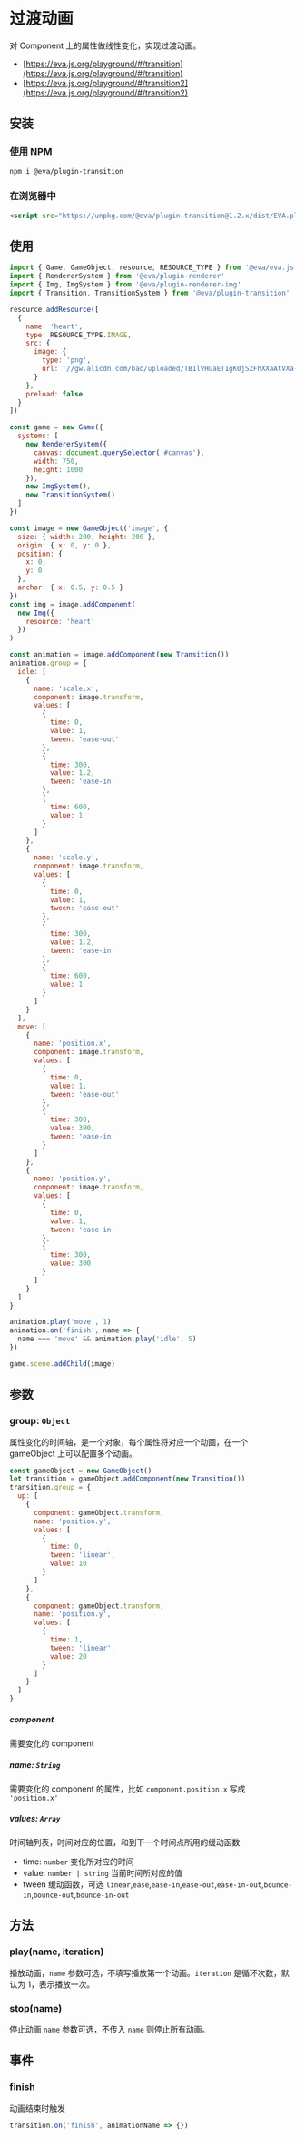 # 过渡动画

对 Component 上的属性做线性变化，实现过渡动画。

- [https://eva.js.org/playground/#/transition](https://eva.js.org/playground/#/transition)
- [https://eva.js.org/playground/#/transition2](https://eva.js.org/playground/#/transition2)

## 安装

### 使用 NPM
```bash
npm i @eva/plugin-transition
```

### 在浏览器中
```html
<script src="https://unpkg.com/@eva/plugin-transition@1.2.x/dist/EVA.plugin.transition.min.js"></script>
```

## 使用

```js
import { Game, GameObject, resource, RESOURCE_TYPE } from '@eva/eva.js'
import { RendererSystem } from '@eva/plugin-renderer'
import { Img, ImgSystem } from '@eva/plugin-renderer-img'
import { Transition, TransitionSystem } from '@eva/plugin-transition'

resource.addResource([
  {
    name: 'heart',
    type: RESOURCE_TYPE.IMAGE,
    src: {
      image: {
        type: 'png',
        url: '//gw.alicdn.com/bao/uploaded/TB1lVHuaET1gK0jSZFhXXaAtVXa-200-200.png'
      }
    },
    preload: false
  }
])

const game = new Game({
  systems: [
    new RendererSystem({
      canvas: document.querySelector('#canvas'),
      width: 750,
      height: 1000
    }),
    new ImgSystem(),
    new TransitionSystem()
  ]
})

const image = new GameObject('image', {
  size: { width: 200, height: 200 },
  origin: { x: 0, y: 0 },
  position: {
    x: 0,
    y: 0
  },
  anchor: { x: 0.5, y: 0.5 }
})
const img = image.addComponent(
  new Img({
    resource: 'heart'
  })
)

const animation = image.addComponent(new Transition())
animation.group = {
  idle: [
    {
      name: 'scale.x',
      component: image.transform,
      values: [
        {
          time: 0,
          value: 1,
          tween: 'ease-out'
        },
        {
          time: 300,
          value: 1.2,
          tween: 'ease-in'
        },
        {
          time: 600,
          value: 1
        }
      ]
    },
    {
      name: 'scale.y',
      component: image.transform,
      values: [
        {
          time: 0,
          value: 1,
          tween: 'ease-out'
        },
        {
          time: 300,
          value: 1.2,
          tween: 'ease-in'
        },
        {
          time: 600,
          value: 1
        }
      ]
    }
  ],
  move: [
    {
      name: 'position.x',
      component: image.transform,
      values: [
        {
          time: 0,
          value: 1,
          tween: 'ease-out'
        },
        {
          time: 300,
          value: 300,
          tween: 'ease-in'
        }
      ]
    },
    {
      name: 'position.y',
      component: image.transform,
      values: [
        {
          time: 0,
          value: 1,
          tween: 'ease-in'
        },
        {
          time: 300,
          value: 300
        }
      ]
    }
  ]
}

animation.play('move', 1)
animation.on('finish', name => {
  name === 'move' && animation.play('idle', 5)
})

game.scene.addChild(image)
```

## 参数

### group: `Object`

属性变化的时间轴，是一个对象，每个属性将对应一个动画，在一个 gameObject 上可以配置多个动画。

```js
const gameObject = new GameObject()
let transition = gameObject.addComponent(new Transition())
transition.group = {
  up: [
    {
      component: gameObject.transform,
      name: 'position.y',
      values: [
        {
          time: 0,
          tween: 'linear',
          value: 10
        }
      ]
    },
    {
      component: gameObject.transform,
      name: 'position.y',
      values: [
        {
          time: 1,
          tween: 'linear',
          value: 20
        }
      ]
    }
  ]
}
```

##### component

需要变化的 component

##### name: `String`

需要变化的 component 的属性，比如 `component.position.x` 写成 `'position.x'`

##### values: `Array`

时间轴列表，时间对应的位置，和到下一个时间点所用的缓动函数

- time: `number` 变化所对应的时间
- value: `number | string` 当前时间所对应的值
- tween 缓动函数，可选 `linear`,`ease`,`ease-in`,`ease-out`,`ease-in-out`,`bounce-in`,`bounce-out`,`bounce-in-out`

## 方法

### play(name, iteration)

播放动画，`name` 参数可选，不填写播放第一个动画。`iteration` 是循环次数，默认为 1，表示播放一次。

### stop(name)

停止动画 `name` 参数可选，不传入 `name` 则停止所有动画。

## 事件

### finish

动画结束时触发

```js
transition.on('finish', animationName => {})
```


